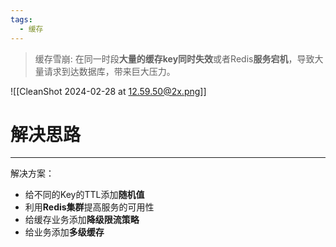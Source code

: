 ```yaml
---
tags:
  - 缓存
---
```

> 缓存雪崩: 在同一时段**大量的缓存key同时失效**或者Redis**服务宕机**，导致大量请求到达数据库，带来巨大压力。

![[CleanShot 2024-02-28 at 12.59.50@2x.png]]

# 解决思路
---
解决方案：
- 给不同的Key的TTL添加**随机值**
- 利用**Redis集群**提高服务的可用性
- 给缓存业务添加**降级限流策略**
- 给业务添加**多级缓存**
